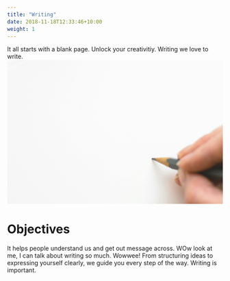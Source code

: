 ```yaml
---
title: "Writing"
date: 2018-11-18T12:33:46+10:00
weight: 1
---
```


It all starts with a blank page. Unlock your creativitiy. Writing we love to write. 
![Writing](/images/writing.jpg)

# Objectives

It helps people understand us and get out message across. WOw look at me, I can talk about writing so much. Wowwee! From structuring ideas to expressing yourself clearly, we guide you every step of the way. Writing is important.


